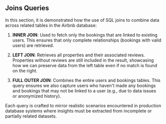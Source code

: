 ## Joins Queries

In this section, it is demonstrated how the use of SQL joins to combine data across related tables in the Airbnb database:

1. **INNER JOIN**: Used to fetch only the bookings that are linked to existing users. This ensures that only complete relationships (bookings with valid users) are retrieved.

2. **LEFT JOIN**: Retrieves all properties and their associated reviews. Properties without reviews are still included in the result, showcasing how we can preserve data from the left table even if no match is found on the right.

3. **FULL OUTER JOIN**: Combines the entire users and bookings tables. This query ensures we also capture users who haven't made any bookings and bookings that may not be linked to a user (e.g., due to data issues or anonymized history).

Each query is crafted to mirror realistic scenarios encountered in production database systems where insights must be extracted from incomplete or partially related datasets.

